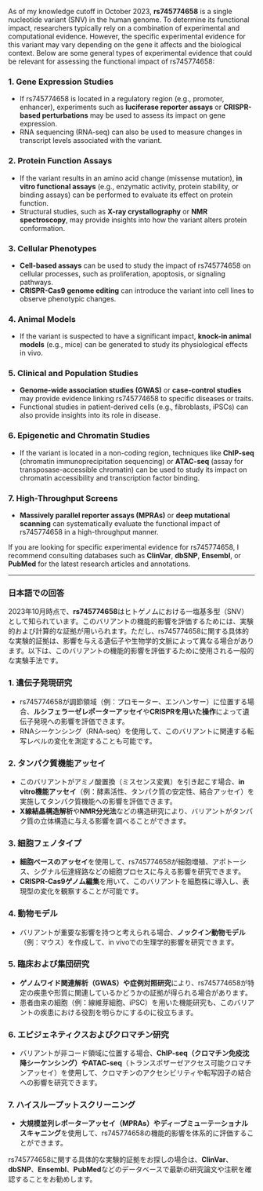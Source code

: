 As of my knowledge cutoff in October 2023, **rs745774658** is a single nucleotide variant (SNV) in the human genome. To determine its functional impact, researchers typically rely on a combination of experimental and computational evidence. However, the specific experimental evidence for this variant may vary depending on the gene it affects and the biological context. Below are some general types of experimental evidence that could be relevant for assessing the functional impact of rs745774658:

### 1. **Gene Expression Studies**
   - If rs745774658 is located in a regulatory region (e.g., promoter, enhancer), experiments such as **luciferase reporter assays** or **CRISPR-based perturbations** may be used to assess its impact on gene expression.
   - RNA sequencing (RNA-seq) can also be used to measure changes in transcript levels associated with the variant.

### 2. **Protein Function Assays**
   - If the variant results in an amino acid change (missense mutation), **in vitro functional assays** (e.g., enzymatic activity, protein stability, or binding assays) can be performed to evaluate its effect on protein function.
   - Structural studies, such as **X-ray crystallography** or **NMR spectroscopy**, may provide insights into how the variant alters protein conformation.

### 3. **Cellular Phenotypes**
   - **Cell-based assays** can be used to study the impact of rs745774658 on cellular processes, such as proliferation, apoptosis, or signaling pathways.
   - **CRISPR-Cas9 genome editing** can introduce the variant into cell lines to observe phenotypic changes.

### 4. **Animal Models**
   - If the variant is suspected to have a significant impact, **knock-in animal models** (e.g., mice) can be generated to study its physiological effects in vivo.

### 5. **Clinical and Population Studies**
   - **Genome-wide association studies (GWAS)** or **case-control studies** may provide evidence linking rs745774658 to specific diseases or traits.
   - Functional studies in patient-derived cells (e.g., fibroblasts, iPSCs) can also provide insights into its role in disease.

### 6. **Epigenetic and Chromatin Studies**
   - If the variant is located in a non-coding region, techniques like **ChIP-seq** (chromatin immunoprecipitation sequencing) or **ATAC-seq** (assay for transposase-accessible chromatin) can be used to study its impact on chromatin accessibility and transcription factor binding.

### 7. **High-Throughput Screens**
   - **Massively parallel reporter assays (MPRAs)** or **deep mutational scanning** can systematically evaluate the functional impact of rs745774658 in a high-throughput manner.

If you are looking for specific experimental evidence for rs745774658, I recommend consulting databases such as **ClinVar**, **dbSNP**, **Ensembl**, or **PubMed** for the latest research articles and annotations.

---

### 日本語での回答

2023年10月時点で、**rs745774658**はヒトゲノムにおける一塩基多型（SNV）として知られています。このバリアントの機能的影響を評価するためには、実験的および計算的な証拠が用いられます。ただし、rs745774658に関する具体的な実験的証拠は、影響を与える遺伝子や生物学的文脈によって異なる場合があります。以下は、このバリアントの機能的影響を評価するために使用される一般的な実験手法です。

### 1. **遺伝子発現研究**
   - rs745774658が調節領域（例：プロモーター、エンハンサー）に位置する場合、**ルシフェラーゼレポーターアッセイ**や**CRISPRを用いた操作**によって遺伝子発現への影響を評価できます。
   - RNAシーケンシング（RNA-seq）を使用して、このバリアントに関連する転写レベルの変化を測定することも可能です。

### 2. **タンパク質機能アッセイ**
   - このバリアントがアミノ酸置換（ミスセンス変異）を引き起こす場合、**in vitro機能アッセイ**（例：酵素活性、タンパク質の安定性、結合アッセイ）を実施してタンパク質機能への影響を評価できます。
   - **X線結晶構造解析**や**NMR分光法**などの構造研究により、バリアントがタンパク質の立体構造に与える影響を調べることができます。

### 3. **細胞フェノタイプ**
   - **細胞ベースのアッセイ**を使用して、rs745774658が細胞増殖、アポトーシス、シグナル伝達経路などの細胞プロセスに与える影響を研究できます。
   - **CRISPR-Cas9ゲノム編集**を用いて、このバリアントを細胞株に導入し、表現型の変化を観察することが可能です。

### 4. **動物モデル**
   - バリアントが重要な影響を持つと考えられる場合、**ノックイン動物モデル**（例：マウス）を作成して、in vivoでの生理学的影響を研究できます。

### 5. **臨床および集団研究**
   - **ゲノムワイド関連解析（GWAS）**や**症例対照研究**により、rs745774658が特定の疾患や形質に関連しているかどうかの証拠が得られる場合があります。
   - 患者由来の細胞（例：線維芽細胞、iPSC）を用いた機能研究も、このバリアントの疾患における役割を明らかにするのに役立ちます。

### 6. **エピジェネティクスおよびクロマチン研究**
   - バリアントが非コード領域に位置する場合、**ChIP-seq（クロマチン免疫沈降シーケンシング）**や**ATAC-seq**（トランスポザーゼアクセス可能クロマチンアッセイ）を使用して、クロマチンのアクセシビリティや転写因子の結合への影響を研究できます。

### 7. **ハイスループットスクリーニング**
   - **大規模並列レポーターアッセイ（MPRAs）**や**ディープミューテーショナルスキャニング**を使用して、rs745774658の機能的影響を体系的に評価することができます。

rs745774658に関する具体的な実験的証拠をお探しの場合は、**ClinVar**、**dbSNP**、**Ensembl**、**PubMed**などのデータベースで最新の研究論文や注釈を確認することをお勧めします。